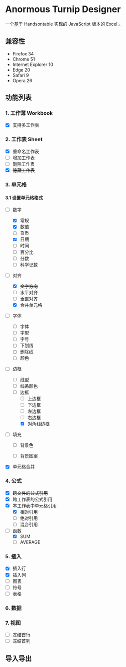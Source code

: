 # Anormous Turnip Designer

一个基于 Handsontable 实现的 JavaScript 版本的 Excel 。

## 兼容性

* Firefox 34
* Chrome 51
* Internet Explorer 10
* Edge 20
* Safari 9
* Opera 26

## 功能列表

### 1. 工作薄 Workbook
* [x] 支持多工作表

### 2. 工作表 Sheet
* [x] 重命名工作表
* [ ] 增加工作表
* [ ] 删除工作表
* [x] ~~隐藏工作表~~

### 3. 单元格

#### 3.1 设置单元格格式
* [ ] 数字
    + [x] 常规
    + [x] 数值
    + [ ] 货币
    + [x] 日期
    + [ ] 时间
    + [ ] 百分比
    + [ ] 分数
    + [ ] 科学记数
* [ ] 对齐
    + [x] ~~文字方向~~
    + [ ] 水平对齐
    + [ ] 垂直对齐
    + [x] 合并单元格
* [ ] 字体
    + [ ] 字体
    + [ ] 字型
    + [ ] 字号
    + [ ] 下划线
    + [ ] 删除线
    + [ ] 颜色
* [ ] 边框
    + [ ] 线型
    + [ ] 线条颜色
    + [ ] 边框
        + [ ] 上边框
        + [ ] 下边框
        + [ ] 左边框
        + [ ] 右边框
        + [x] ~~对角线边框~~
* [ ] 填充
    + [ ] 背景色
    + [ ] 背景图案


* [x] 单元格合并


### 4. 公式
* [x] ~~跨文件的公式引用~~
* [x] 跨工作表的公式引用
* [x] 本工作表中单元格引用
    + [x] 相对引用
    + [ ] 绝对引用
    + [ ] 混合引用
* [ ] 函数
    + [x] SUM
    + [ ] AVERAGE

### 5. 插入
* [x] 插入行
* [x] 插入列
* [ ] 图表
* [ ] 符号
* [ ] 表格

### 6. 数据

### 7. 视图
* [ ] 冻结首行
* [ ] 冻结首列

## 导入导出
